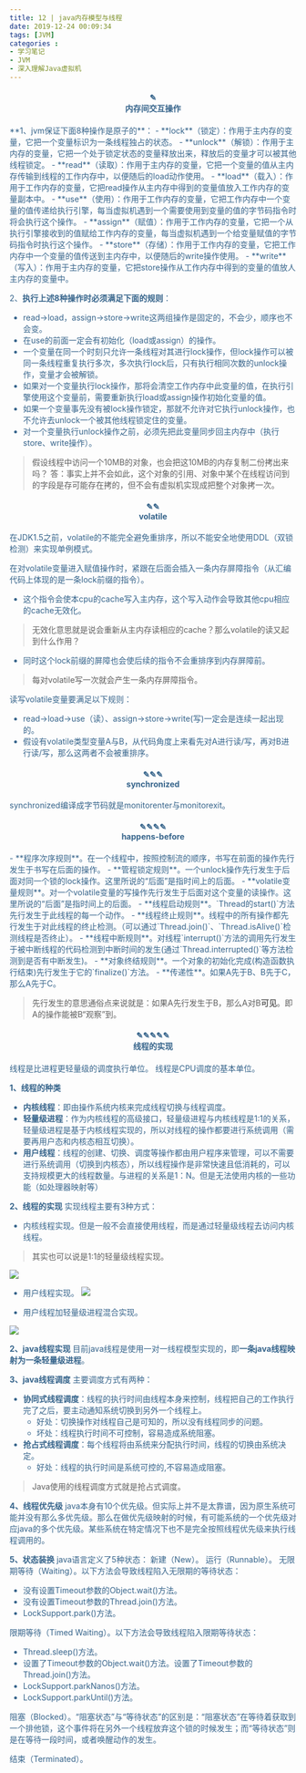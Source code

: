 ```yaml
---
title: 12 | java内存模型与线程
date: 2019-12-24 00:09:34
tags: [JVM]
categories :
- 学习笔记
- JVM
- 深入理解Java虚拟机
---
```






<center> <h4><font color = "#36648B">✎</br>内存间交互操作</center>
**1、jvm保证下面8种操作是原子的**：
- **lock**（锁定）：作用于主内存的变量，它把一个变量标识为一条线程独占的状态。
- **unlock**（解锁）：作用于主内存的变量，它把一个处于锁定状态的变量释放出来，释放后的变量才可以被其他线程锁定。
- **read**（读取）：作用于主内存的变量，它把一个变量的值从主内存传输到线程的工作内存中，以便随后的load动作使用。
- **load**（载入）：作用于工作内存的变量，它把read操作从主内存中得到的变量值放入工作内存的变量副本中。
- **use**（使用）：作用于工作内存的变量，它把工作内存中一个变量的值传递给执行引擎，每当虚拟机遇到一个需要使用到变量的值的字节码指令时将会执行这个操作。
- **assign**（赋值）：作用于工作内存的变量，它把一个从执行引擎接收到的值赋给工作内存的变量，每当虚拟机遇到一个给变量赋值的字节码指令时执行这个操作。
- **store**（存储）：作用于工作内存的变量，它把工作内存中一个变量的值传送到主内存中，以便随后的write操作使用。
- **write**（写入）：作用于主内存的变量，它把store操作从工作内存中得到的变量的值放人主内存的变量中。

2、**执行上述8种操作时必须满足下面的规则**：

- read->load，assign->store->write这两组操作是固定的，不会少，顺序也不会变。
- 在use的前面一定会有初始化（load或assign）的操作。
- 一个变量在同一个时刻只允许一条线程对其进行lock操作，但lock操作可以被同一条线程重复执行多次，多次执行lock后，只有执行相同次数的unlock操作，变量才会被解锁。
- 如果对一个变量执行lock操作，那将会清空工作内存中此变量的值，在执行引擎使用这个变量前，需要重新执行load或assign操作初始化变量的值。
- 如果一个变量事先没有被lock操作锁定，那就不允许对它执行unlock操作，也不允许去unlock一个被其他线程锁定住的变量。
- 对一个变量执行unlock操作之前，必须先把此变量同步回主内存中（执行store、write操作）。

> 假设线程中访问一个10MB的对象，也会把这10MB的内存复制二份拷出来吗？
答：事实上并不会如此，这个对象的引用、对象中某个在线程访问到的字段是存可能存在拷的，但不会有虚拟机实现成把整个对象拷一次。

<center> <h4><font color = "#36648B">✎✎</br>volatile</center>
在JDK1.5之前，volatile的不能完全避免重排序，所以不能安全地使用DDL（双锁检测）来实现单例模式。

在对volatile变量进入赋值操作时，紧跟在后面会插入一条内存屏障指令（从汇编代码上体现的是一条lock前缀的指令）。
- 这个指令会使本cpu的cache写入主内存，这个写入动作会导致其他cpu相应的cache无效化。
>无效化意思就是说会重新从主内存读相应的cache？那么volatile的读又起到什么作用？
- 同时这个lock前缀的屏障也会使后续的指令不会重排序到内存屏障前。
> 每对volatile写一次就会产生一条内存屏障指令。


读写volatile变量要满足以下规则：
- read->load->use（读）、assign->store->write(写)一定会是连续一起出现的。
- 假设有volatile类型变量A与B，从代码角度上来看先对A进行读/写，再对B进行读/写，那么这两者不会被重排序。



<center> <h4><font color = "#36648B">✎✎✎</br>synchronized</center>
synchronized编译成字节码就是monitorenter与monitorexit。

<center> <h4><font color = "#36648B">✎✎✎✎</br>happens-before</center>
- **程序次序规则**。在一个线程中，按照控制流的顺序，书写在前面的操作先行发生于书写在后面的操作。
- **管程锁定规则**。一个unlock操作先行发生于后面对同一个锁的lock操作。这里所说的“后面”是指时间上的后面。
- **volatile变量规则**。对一个volatile变量的写操作先行发生于后面对这个变量的读操作。这里所说的“后面”是指时间上的后面。
- **线程启动规则**。`Thread的start()`方法先行发生于此线程的每一个动作。
- **线程终止规则**。线程中的所有操作都先行发生于对此线程的终止检测。（可以通过`Thread.join()`、`Thread.isAlive()`检测线程是否终止）。
- **线程中断规则**。对线程`interrupt()`方法的调用先行发生于被中断线程的代码检测到中断时间的发生(通过`Thread.interrupted()`等方法检测到是否有中断发生)。
- **对象终结规则**。一个对象的初始化完成(构造函数执行结束)先行发生于它的`finalize()`方法。
- **传递性**。如果A先于B、B先于C，那么A先于C。  

>先行发生的意思通俗点来说就是：如果A先行发生于B，那么A对B**可见**。即A的操作能被B“观察”到。


<center> <h4><font color = "#36648B">✎✎✎✎✎</br>线程的实现</center>
线程是比进程更轻量级的调度执行单位。
线程是CPU调度的基本单位。

**1、线程的种类**

- **内核线程**：即由操作系统内核来完成线程切换与线程调度。
- **轻量级进程**：作为内核线程的高级接口，轻量级进程与内核线程是1:1的关系，轻量级进程是基于内核线程实现的，所以对线程的操作都要进行系统调用（需要再用户态和内核态相互切换）。
- **用户线程**：线程的创建、切换、调度等操作都由用户程序来管理，可以不需要进行系统调用（切换到内核态），所以线程操作是非常快速且低消耗的，可以支持规模更大的线程数量。与进程的关系是1：N。但是无法使用内核的一些功能（如处理器映射等）

**2、线程的实现**
实现线程主要有3种方式：
- 内核线程实现。但是一般不会直接使用线程，而是通过轻量级线程去访问内核线程。
> 其实也可以说是1:1的轻量级线程实现。

![](深入理解Java虚拟机_12_java内存模型与线程\轻量级进程与内核线程之间的关系.png)

- 用户线程实现。
![](深入理解Java虚拟机_12_java内存模型与线程\进程与用户线程之间的关系.png)

- 用户线程加轻量级进程混合实现。









![](深入理解Java虚拟机_12_java内存模型与线程\用户线程与轻量级进程之间的关系.png)

**2、java线程实现**
目前java线程是使用一对一线程模型实现的，即**一条java线程映射为一条轻量级进程**。

**3、java线程调度**
主要调度方式有两种：
- **协同式线程调度**：线程的执行时间由线程本身来控制，线程把自己的工作执行完了之后，要主动通知系统切换到另外一个线程上。
  - 好处：切换操作对线程自己是可知的，所以没有线程同步的问题。
  - 坏处：线程执行时间不可控制，容易造成系统阻塞。
- **抢占式线程调度**：每个线程将由系统来分配执行时间，线程的切换由系统决定。
  - 好处：线程的执行时间是系统可控的,不容易造成阻塞。
> Java使用的线程调度方式就是抢占式调度。

**4、线程优先级**
 java本身有10个优先级。但实际上并不是太靠谱，因为原生系统可能并没有那么多优先级。那么在做优先级映射的时候，有可能系统的一个优先级对应java的多个优先级。某些系统在特定情况下也不是完全按照线程优先级来执行线程调用的。
 
 
 **5、状态装换**
java语言定义了5种状态：
新建（New）。
运行（Runnable）。
无限期等待（Waiting）。以下方法会导致线程陷入无限期的等待状态：
 - 没有设置Timeout参数的Object.wait()方法。
 - 没有设置Timeout参数的Thread.join()方法。
 - LockSupport.park()方法。
 
限期等待（Timed Waiting）。以下方法会导致线程陷入限期等待状态：

 - Thread.sleep()方法。
 - 设置了Timeout参数的Object.wait()方法。设置了Timeout参数的Thread.join()方法。
 - LockSupport.parkNanos()方法。
 - LockSupport.parkUntil()方法。
 
阻塞（Blocked）。“阻塞状态”与“等待状态”的区别是：“阻塞状态”在等待着获取到一个排他锁，这个事件将在另外一个线程放弃这个锁的时候发生；而“等待状态”则是在等待一段时间，或者唤醒动作的发生。
 
结束（Terminated）。
 
    


